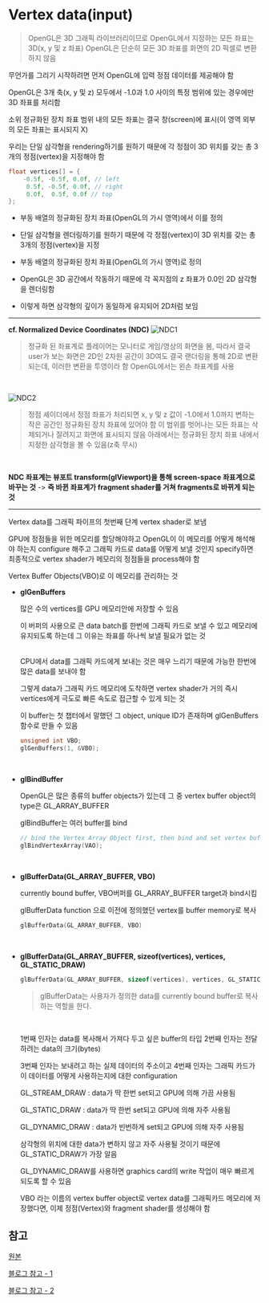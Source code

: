 # Vertex data(input)

> OpenGL은 3D 그래픽 라이브러리이므로 OpenGL에서 지정하는 모든 좌표는 3D(x, y 및 z 좌표)
> OpenGL은 단순히 모든 3D 좌표를 화면의 2D 픽셀로 변환하지 않음

무언가를 그리기 시작하려면 먼저 OpenGL에 입력 정점 데이터를 제공해야 함

OpenGL은 3개 축(x, y 및 z) 모두에서 -1.0과 1.0 사이의 특정 범위에 있는 경우에만 3D 좌표를 처리함

소위 정규화된 장치 좌표 범위 내의 모든 좌표는 결국 창(screen)에 표시(이 영역 외부의 모든 좌표는 표시되지 X)

우리는 단일 삼각형을 rendering하기를 원하기 때문에 각 정점이 3D 위치를 갖는 총 3개의 정점(vertex)을 지정해야 함

```cpp
float vertices[] = {
    -0.5f, -0.5f, 0.0f, // left
     0.5f, -0.5f, 0.0f, // right
     0.0f,  0.5f, 0.0f // top
};
```

- 부동 배열의 정규화된 장치 좌표(OpenGL의 가시 영역)에서 이를 정의
  <br/>

- 단일 삼각형을 렌더링하기를 원하기 때문에 각 정점(vertex)이 3D 위치를 갖는 총 3개의 정점(vertex)을 지정
  <br/>

- 부동 배열의 정규화된 장치 좌표(OpenGL의 가시 영역)로 정의
  <br/>

- OpenGL은 3D 공간에서 작동하기 때문에 각 꼭지점의 z 좌표가 0.0인 2D 삼각형을 렌더링함
  <br/>

- 이렇게 하면 삼각형의 깊이가 동일하게 유지되어 2D처럼 보임

---

**cf. Normalized Device Coordinates (NDC)**
![NDC1](https://img1.daumcdn.net/thumb/R1280x0/?scode=mtistory2&fname=https%3A%2F%2Fblog.kakaocdn.net%2Fdn%2FJhv4V%2FbtqAsTf1Q09%2FwqAg7Q1ehXJ7XBoVgeofPK%2Fimg.png)

> 정규화 된 좌표계로 플레이어는 모니터로 게임/영상의 화면을 봄, 따라서 결국 user가 보는 화면은 2D인 2차원
> 공간이 3D여도 결국 랜더링을 통해 2D로 변환 되는데, 이러한 변환을 투영이라 함
> OpenGL에서는 왼손 좌표계를 사용

<br/>

![NDC2](https://learnopengl.com/img/getting-started/ndc.png)

> 정점 셰이더에서 정점 좌표가 처리되면 x, y 및 z 값이 -1.0에서 1.0까지 변하는 작은 공간인 정규화된 장치 좌표에 있어야 함
> 이 범위를 벗어나는 모든 좌표는 삭제되거나 잘려지고 화면에 표시되지 않음
> 아래에서는 정규화된 장치 좌표 내에서 지정한 삼각형을 볼 수 있음(z축 무시)

<br/>

**NDC 좌표계는 뷰포트 transform(glViewport)을 통해 screen-space 좌표계으로 바꾸는 것** -> **즉 바뀐 좌표계가 fragment shader를 거쳐 fragments로 바뀌게 되는 것**

---

Vertex data를 그래픽 파이프의 첫번째 단계 vertex shader로 보냄

GPU에 정점들을 위한 메모리를 할당해야하고 OpenGL이 이 메모리를 어떻게 해석해야 하는지 configure 해주고 그래픽 카드로 data를 어떻게 보낼 것인지 specify하면 최종적으로 vertex shader가 메모리의 정점들을 process해야 함

Vertex Buffer Objects(VBO)로 이 메모리를 관리하는 것

- **glGenBuffers**

  많은 수의 vertices를 GPU 메모리안에 저장할 수 있음
  <br/>

  이 버퍼의 사용으로 큰 data batch를 한번에 그래픽 카드로 보낼 수 있고 메모리에 유지되도록 하는데 그 이유는 좌표를 하나씩 보낼 필요가 없는 것  
  <br/>

  CPU에서 data를 그래픽 카드에게 보내는 것은 매우 느리기 때문에 가능한 한번에 많은 data를 보내야 함
  <br/>

  그렇게 data가 그래픽 카드 메모리에 도착하면 vertex shader가 거의 즉시 vertices에게 극도로 빠른 속도로 접근할 수 있게 되는 것
  <br/>

  이 buffer는 첫 챕터에서 말했던 그 object, unique ID가 존재하며 glGenBuffers 함수로 만들 수 있음

  ```cpp
  unsigned int VBO;
  glGenBuffers(1, &VBO);
  ```

   <br/>

- **glBindBuffer**

  OpenGL은 많은 종류의 buffer objects가 있는데 그 중 vertex buffer object의 type은 GL_ARRAY_BUFFER
  <br/>

  glBindBuffer는 여러 buffer를 bind

  ```cpp
  // bind the Vertex Array Object first, then bind and set vertex buffer(s), and then configure vertex attributes(s).
  glBindVertexArray(VAO);
  ```

  <br/>

- **glBufferData(GL_ARRAY_BUFFER, VBO)**

  currently bound buffer, VBO버퍼를 GL_ARRAY_BUFFER target과 bind시킴
  <br/>

  glBufferData function 으로 이전에 정의했던 vertex를 buffer memory로 복사

  ```cpp
  glBufferData(GL_ARRAY_BUFFER, VBO)
  ```

    <br/>

- **glBufferData(GL_ARRAY_BUFFER, sizeof(vertices), vertices, GL_STATIC_DRAW)**

  ```cpp
  glBufferData(GL_ARRAY_BUFFER, sizeof(vertices), vertices, GL_STATIC_DRAW);
  ```

  > glBufferData는 사용자가 정의한 data를 currently bound buffer로 복사하는 역할을 한다.

    <br/>

  1번째 인자는 data를 복사해서 가져다 두고 싶은 buffer의 타입 2번째 인자는 전달하려는 data의 크기(bytes)
  <br/>

  3번째 인자는 보내려고 하는 실제 데이터의 주소이고 4번째 인자는 그래픽 카드가 이 데이터를 어떻게 사용하는지에 대한 configuration
  <br/>

  GL_STREAM_DRAW : data가 딱 한번 set되고 GPU에 의해 가끔 사용됨
  <br/>

  GL_STATIC_DRAW : data가 딱 한번 set되고 GPU에 의해 자주 사용됨
  <br/>

  GL_DYNAMIC_DRAW : data가 빈번하게 set되고 GPU에 의해 자주 사용됨
  <br/>

  삼각형의 위치에 대한 data가 변하지 않고 자주 사용될 것이기 때문에 GL_STATIC_DRAW가 가장 알음
  <br/>

  GL_DYNAMIC_DRAW를 사용하면 graphics card의 write 작업이 매우 빠르게 되도록 할 수 있음
  <br/>

  VBO 라는 이름의 vertex buffer object로 vertex data를 그래픽카드 메모리에 저장했다면, 이제 정점(Vertex)와 fragment shader를 생성해야 함

## 참고

[원본](https://learnopengl.com/Getting-started/Hello-Triangle)

[블로그 참고 - 1](https://jsdysw.tistory.com/83)

[블로그 참고 - 2](https://sonagi87174.tistory.com/26)
